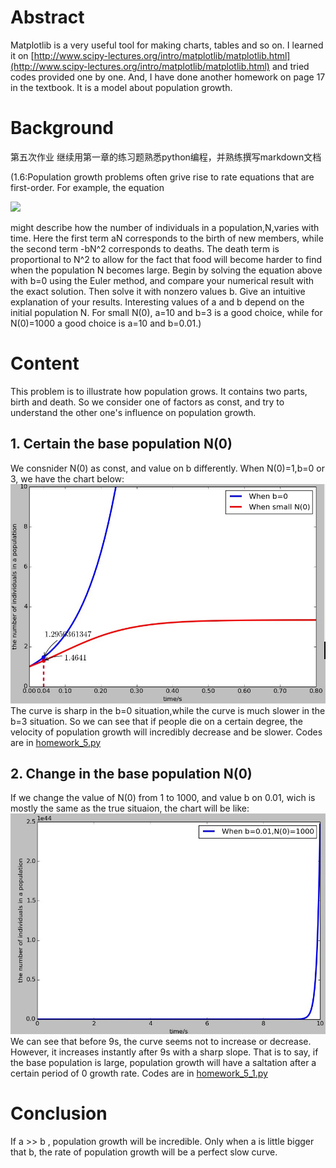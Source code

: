 # Abstract
Matplotlib is a very useful tool for making charts, tables and so on. I learned it on [http://www.scipy-lectures.org/intro/matplotlib/matplotlib.html](http://www.scipy-lectures.org/intro/matplotlib/matplotlib.html) and tried codes provided one by one. And, I have done another homework on page 17 in the textbook. It is a model about population growth.
# Background
第五次作业
继续用第一章的练习题熟悉python编程，并熟练撰写markdown文档

(1.6:Population growth problems often grive rise to rate equations that are first-order. For example, the equation 

![](http://latex.codecogs.com/gif.latex?\\frac{\dN}{dt}=aN-bN^2)

might describe how the number of individuals in a population,N,varies with time. Here the first term aN corresponds to the birth of new members, while the second term -bN^2 corresponds to deaths. The death term is proportional to N^2 to allow for the fact that food will become harder to find when the population N becomes large. Begin by solving the equation above with b=0 using the Euler method, and compare your numerical result with the exact solution. Then solve it with nonzero values b. Give an intuitive explanation of your results. Interesting values of a and b depend on the initial population N. For small N(0), a=10 and b=3 is a good choice, while for N(0)=1000 a good choice is a=10 and b=0.01.)
# Content
This problem is to illustrate how population grows. It contains two parts, birth and death. So we consider one of factors as const, and try to understand the other one's influence on population growth.
## 1. Certain the base population N(0)
We consnider N(0) as const, and value on b differently. When N(0)=1,b=0 or 3, we have the chart below:
![](https://github.com/Nucleus2014/computationalphysics_N2014301020131/blob/master/5.jpg)
The curve is sharp in the b=0 situation,while the curve is much slower in the b=3 situation. So we can see that if people die on a certain degree, the velocity of population growth will incredibly decrease and be slower.
Codes are in [homework_5.py](https://github.com/Nucleus2014/computationalphysics_N2014301020131/blob/master/homework_5.py)
## 2. Change in the base population N(0)
If we change the value of N(0) from 1 to 1000, and value b on 0.01, wich is mostly the same as the true situaion, the chart will be like:
![](https://github.com/Nucleus2014/computationalphysics_N2014301020131/blob/master/6.jpg)
We can see that before 9s, the curve seems not to increase or decrease. However, it increases instantly after 9s with a sharp slope. That is to say, if the base population is large, population growth will have a saltation after a certain period of 0 growth rate.
Codes are in [homework_5_1.py](https://github.com/Nucleus2014/computationalphysics_N2014301020131/blob/master/homework_5_1.py)
# Conclusion
If a >> b , population growth will be incredible. Only when a is little bigger that b, the rate of population growth will be a perfect slow curve.
